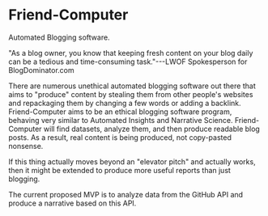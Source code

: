 # Friend-Computer
Automated Blogging software.

"As a blog owner, you know that keeping fresh content on your blog daily can be a tedious and time-consuming task."---LWOF Spokesperson for BlogDominator.com

There are numerous unethical automated blogging software out there that aims to "produce" content by stealing them from 
other people's websites and repackaging them by changing a few words or adding a backlink. Friend-Computer aims to be an 
ethical blogging software program, behaving very similar to Automated Insights and Narrative Science. Friend-Computer 
will find datasets, analyze them, and then produce readable blog posts. As a result, real content is being produced, not 
copy-pasted nonsense.

If this thing actually moves beyond an "elevator pitch" and actually works, then it might be extended to produce more useful reports than just blogging.

The current proposed MVP is to analyze data from the GitHub API and produce a narrative based on this API.

